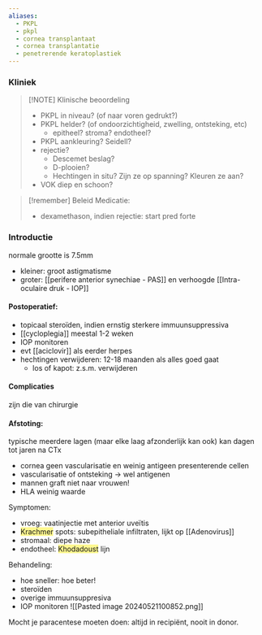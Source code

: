 ```yaml
---
aliases:
  - PKPL
  - pkpl
  - cornea transplantaat
  - cornea transplantatie
  - penetrerende keratoplastiek
---
```

### Kliniek 

> [!NOTE] Klinische beoordeling
> - PKPL in niveau? (of naar voren gedrukt?)
> - PKPL helder? (of ondoorzichtigheid, zwelling, ontsteking, etc)
> 	- epitheel? stroma? endotheel?
> - PKPL aankleuring? Seidell?
> - rejectie?
> 	- Descemet beslag?
> 	- D-plooien?
> 	- Hechtingen in situ? Zijn ze op spanning? Kleuren ze aan?
> - VOK diep en schoon?

> [!remember] Beleid
> Medicatie:
> - dexamethason, indien rejectie: start pred forte

### Introductie
normale grootte is 7.5mm
- kleiner: groot astigmatisme
- groter: [[perifere anterior synechiae - PAS]] en verhoogde [[Intra-oculaire druk - IOP]]

#### Postoperatief:
- topicaal steroïden, indien ernstig sterkere immuunsuppressiva
- [[cycloplegia]] meestal 1-2 weken 
- IOP monitoren
- evt [[aciclovir]] als eerder herpes
- hechtingen verwijderen: 12-18 maanden als alles goed gaat
	- los of kapot: z.s.m. verwijderen
#### Complicaties 
zijn die van chirurgie

#### Afstoting: 
typische meerdere lagen (maar elke laag afzonderlijk kan ook)
kan dagen tot jaren na CTx
- cornea geen vascularisatie en weinig antigeen presenterende cellen
- vascularisatie of ontsteking -> wel antigenen
- mannen graft niet naar vrouwen!
- HLA weinig waarde

Symptomen:
- vroeg: vaatinjectie met anterior uveïtis
- <span style="background:#fff88f">Krachmer</span> spots: subepitheliale infiltraten, lijkt op [[Adenovirus]] 
- stromaal: diepe haze
- endotheel: <span style="background:#fff88f">Khodadoust</span> lijn

Behandeling:
- hoe sneller: hoe beter!
- steroïden
- overige immuunsuppresiva
- IOP monitoren
![[Pasted image 20240521100852.png]]

Mocht je paracentese moeten doen: altijd in recipiënt, nooit in donor. 
